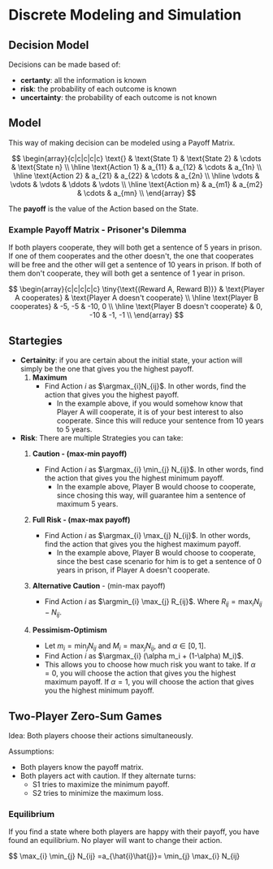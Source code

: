 # Discrete Modeling and Simulation

## Decision Model

Decisions can be made based of:

- **certanty**: all the information is known
- **risk**: the probability of each outcome is known
- **uncertainty**: the probability of each outcome is not known

## Model

This way of making decision can be modeled using a Payoff Matrix.

$$
\begin{array}{c|c|c|c|c}
\text{} & \text{State 1} & \text{State 2} & \cdots & \text{State n} \\
\hline
\text{Action 1} & a_{11} & a_{12} & \cdots & a_{1n} \\
\hline
\text{Action 2} & a_{21} & a_{22} & \cdots & a_{2n} \\
\hline
\vdots & \vdots & \vdots & \ddots & \vdots \\
\hline
\text{Action m} & a_{m1} & a_{m2} & \cdots & a_{mn} \\
\end{array}
$$

The **payoff** is the value of the Action based on the State.

### Example Payoff Matrix - Prisoner's Dilemma

If both players cooperate, they will both get a sentence of 5 years in prison. If one of them cooperates and the other doesn't, the one that cooperates will be free and the other will get a sentence of 10 years in prison. If both of them don't cooperate, they will both get a sentence of 1 year in prison.

$$
\begin{array}{c|c|c|c|c}
\tiny{\text{(Reward A, Reward B)}} & \text{Player A cooperates} & \text{Player A doesn't cooperate} \\
\hline
\text{Player B cooperates} & -5, -5 & -10, 0 \\
\hline
\text{Player B doesn't cooperate} & 0, -10 & -1, -1 \\
\end{array}
$$

## Startegies

- **Certainity**: if you are certain about the initial state, your action will simply be the one that gives you the highest payoff.
  1. **Maximum**
     - Find Action $i$ as $\argmax_{i}N_{ij}$. In other words, find the action that gives you the highest payoff.
       - In the example above, if you would somehow know that Player A will cooperate, it is of your best interest to also cooperate. Since this will reduce your sentence from 10 years to 5 years.
- **Risk**: There are multiple Strategies you can take:
  1. **Caution - (max-min payoff)**
     - Find Action $i$ as $\argmax_{i} \min_{j} N_{ij}$. In other words, find the action that gives you the highest minimum payoff.
       - In the example above, Player B would choose to cooperate, since chosing this way, will guarantee him a sentence of maximum 5 years.

  2. **Full Risk - (max-max payoff)**
       - Find Action $i$ as $\argmax_{i} \max_{j} N_{ij}$. In other words, find the action that gives you the highest maximum payoff.
          - In the example above, Player B would choose to cooperate, since the best case scenario for him is to get a sentence of 0 years in prison, if Player A doesn't cooperate.

  3. **Alternative Caution** - (min-max payoff)
       - Find Action $i$ as $\argmin_{i} \max_{j} R_{ij}$. Where $R_{ij}=\max_i N_{ij} - N_{ij}$.

  4. **Pessimism-Optimism**
       - Let $m_i=\min_j N_{ij}$ and $M_i=\max_j N_{ij}$, and $\alpha \in [0,1]$.
       - Find Action $i$ as $\argmax_{i} (\alpha m_i + (1-\alpha) M_i)$.
       - This allows you to choose how much risk you want to take. If $\alpha=0$, you will choose the action that gives you the highest maximum payoff. If $\alpha=1$, you will choose the action that gives you the highest minimum payoff.

## Two-Player Zero-Sum Games

Idea: Both players choose their actions simultaneously.

Assumptions:

- Both players know the payoff matrix.
- Both players act with caution. If they alternate turns:
  - S1 tries to maximize the minimum payoff.
  - S2 tries to minimize the maximum loss.

### Equilibrium

If you find a state where both players are happy with their payoff, you have found an equilibrium. No player will want to change their action.

$$
\max_{i} \min_{j} N_{ij} =a_{\hat{i}\hat{j}}= \min_{j} \max_{i} N_{ij}
